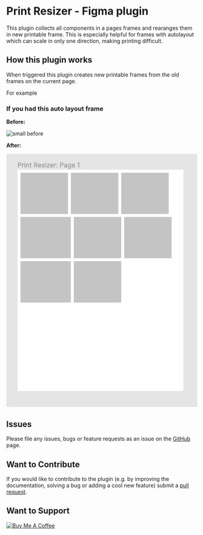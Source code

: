 # Print Resizer - Figma plugin

This plugin collects all components in a pages frames and rearanges them in new printable frame. This is especially helpful for 
frames with autolayout which can scale in only one direction, making printing difficult.

## How this plugin works

When triggered this plugin creates new printable frames from the old frames on the current page.

For example

### If you had this auto layout frame

**Before:** 

![small before](images/layout.jpg?raw=true) 

**After:** 

![small after](images/resized.png?raw=true)


## Issues

Please file any issues, bugs or feature requests as an issue on the [GitHub](https://github.com/anovis/print-resizer/issues) page.


## Want to Contribute

If you would like to contribute to the plugin (e.g. by improving the documentation, solving a bug or adding a cool new feature) submit a [pull request](https://github.com/anovis/print-resizer/pulls).

## Want to Support

<!-- markdownlint-disable MD033 -->
<a href="https://www.buymeacoffee.com/austennovis" target="_blank"><img src="https://cdn.buymeacoffee.com/buttons/default-blue.png" alt="Buy Me A Coffee" height="41" width="174"></a>
<!-- markdownlint-disable MD033 -->